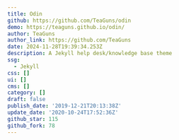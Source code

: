 ```yaml
---
title: Odin
github: https://github.com/TeaGuns/odin
demo: https://teaguns.github.io/odin/
author: TeaGuns
author_link: https://github.com/TeaGuns
date: 2024-11-28T19:39:34.253Z
description: A Jekyll help desk/knowledge base theme
ssg:
  - Jekyll
css: []
ui: []
cms: []
category: []
draft: false
publish_date: '2019-12-21T20:13:38Z'
update_date: '2020-10-24T17:52:36Z'
github_star: 115
github_fork: 78
---
```

